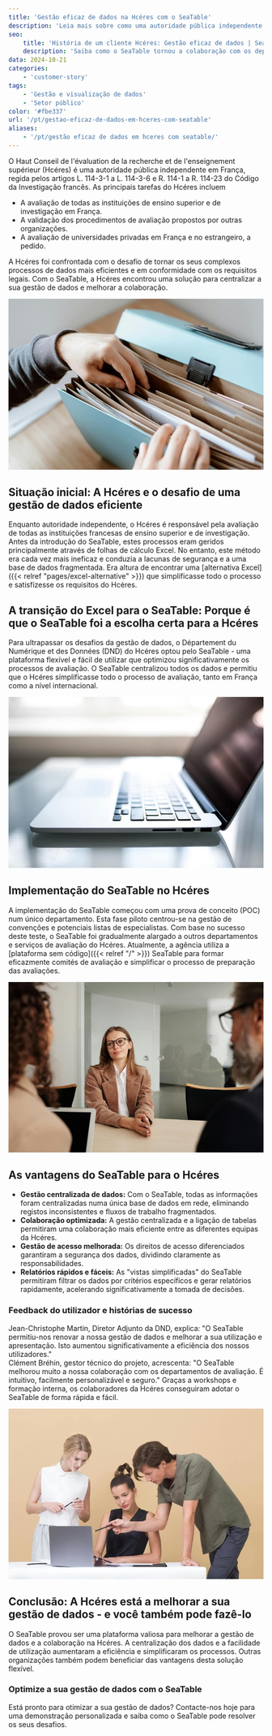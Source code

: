 ```yaml
---
title: 'Gestão eficaz de dados na Hcéres com o SeaTable'
description: 'Leia mais sobre como uma autoridade pública independente utiliza o SeaTable.'
seo:
    title: 'História de um cliente Hcéres: Gestão eficaz de dados | SeaTable'
    description: 'Saiba como o SeaTable tornou a colaboração com os departamentos de avaliação muito melhorada, intuitiva, personalizável e segura'
data: 2024-10-21
categories:
    - 'customer-story'
tags:
    - 'Gestão e visualização de dados'
    - 'Setor público'
color: '#fbe337'
url: '/pt/gestao-eficaz-de-dados-em-hceres-com-seatable'
aliases:
    - '/pt/gestão eficaz de dados em hceres com seatable/'
---
```


O Haut Conseil de l'évaluation de la recherche et de l'enseignement supérieur (Hcéres) é uma autoridade pública independente em França, regida pelos artigos L. 114-3-1 a L. 114-3-6 e R. 114-1 a R. 114-23 do Código da Investigação francês. As principais tarefas do Hcéres incluem

- A avaliação de todas as instituições de ensino superior e de investigação em França.
- A validação dos procedimentos de avaliação propostos por outras organizações.
- A avaliação de universidades privadas em França e no estrangeiro, a pedido.

A Hcéres foi confrontada com o desafio de tornar os seus complexos processos de dados mais eficientes e em conformidade com os requisitos legais. Com o SeaTable, a Hcéres encontrou uma solução para centralizar a sua gestão de dados e melhorar a colaboração.

![A gestão de dados com pastas está desactualizada e é entediante - Transformação digital com o SeaTable](pexels-anete-lusina-4792285-1.jpg)

## Situação inicial: A Hcéres e o desafio de uma gestão de dados eficiente

Enquanto autoridade independente, o Hcéres é responsável pela avaliação de todas as instituições francesas de ensino superior e de investigação. Antes da introdução do SeaTable, estes processos eram geridos principalmente através de folhas de cálculo Excel. No entanto, este método era cada vez mais ineficaz e conduzia a lacunas de segurança e a uma base de dados fragmentada. Era altura de encontrar uma [alternativa Excel]({{< relref "pages/excel-alternative" >}}) que simplificasse todo o processo e satisfizesse os requisitos do Hcéres.

## A transição do Excel para o SeaTable: Porque é que o SeaTable foi a escolha certa para a Hcéres

Para ultrapassar os desafios da gestão de dados, o Département du Numérique et des Données (DND) do Hcéres optou pelo SeaTable - uma plataforma flexível e fácil de utilizar que optimizou significativamente os processos de avaliação. O SeaTable centralizou todos os dados e permitiu que o Hcéres simplificasse todo o processo de avaliação, tanto em França como a nível internacional.

![Gestão digital com SeaTable](pexels-natri-792199-1.jpg)

## Implementação do SeaTable no Hcéres

A implementação do SeaTable começou com uma prova de conceito (POC) num único departamento. Esta fase piloto centrou-se na gestão de convenções e potenciais listas de especialistas. Com base no sucesso deste teste, o SeaTable foi gradualmente alargado a outros departamentos e serviços de avaliação do Hcéres. Atualmente, a agência utiliza a [plataforma sem código]({{< relref "/" >}}) SeaTable para formar eficazmente comités de avaliação e simplificar o processo de preparação das avaliações.

![Aconselhamento sobre transformação digital com o SeaTable](pexels-edmond-dantes-4342496-1.jpg)

## As vantagens do SeaTable para o Hcéres

- **Gestão centralizada de dados:** Com o SeaTable, todas as informações foram centralizadas numa única base de dados em rede, eliminando registos inconsistentes e fluxos de trabalho fragmentados.
- **Colaboração optimizada:** A gestão centralizada e a ligação de tabelas permitiram uma colaboração mais eficiente entre as diferentes equipas da Hcéres.
- **Gestão de acesso melhorada:** Os direitos de acesso diferenciados garantiram a segurança dos dados, dividindo claramente as responsabilidades.
- **Relatórios rápidos e fáceis:** As "vistas simplificadas" do SeaTable permitiram filtrar os dados por critérios específicos e gerar relatórios rapidamente, acelerando significativamente a tomada de decisões.

### Feedback do utilizador e histórias de sucesso

Jean-Christophe Martin, Diretor Adjunto da DND, explica: "O SeaTable permitiu-nos renovar a nossa gestão de dados e melhorar a sua utilização e apresentação. Isto aumentou significativamente a eficiência dos nossos utilizadores."  
Clément Bréhin, gestor técnico do projeto, acrescenta: "O SeaTable melhorou muito a nossa colaboração com os departamentos de avaliação. É intuitivo, facilmente personalizável e seguro." Graças a workshops e formação interna, os colaboradores da Hcéres conseguiram adotar o SeaTable de forma rápida e fácil.

![Introdução de um novo sistema de gestão de dados digitais](pexels-moose-photos-170195-1036641-1.jpg)

## Conclusão: A Hcéres está a melhorar a sua gestão de dados - e você também pode fazê-lo

O SeaTable provou ser uma plataforma valiosa para melhorar a gestão de dados e a colaboração na Hcéres. A centralização dos dados e a facilidade de utilização aumentaram a eficiência e simplificaram os processos. Outras organizações também podem beneficiar das vantagens desta solução flexível.

### Optimize a sua gestão de dados com o SeaTable

Está pronto para otimizar a sua gestão de dados? Contacte-nos hoje para uma demonstração personalizada e saiba como o SeaTable pode resolver os seus desafios.
